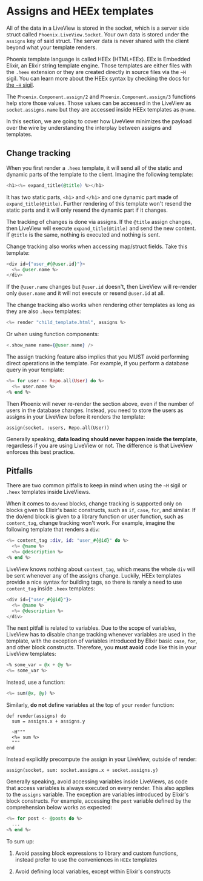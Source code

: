 # Assigns and HEEx templates

All of the data in a LiveView is stored in the socket, which is a server 
side struct called `Phoenix.LiveView.Socket`. Your own data is stored
under the `assigns` key of said struct. The server data is never shared
with the client beyond what your template renders.

Phoenix template language is called HEEx (HTML+EEx). EEx is Embedded 
Elixir, an Elixir string template engine. Those templates
are either files with the `.heex` extension or they are created
directly in source files via the `~H` sigil. You can learn more about
the HEEx syntax by checking the docs for [the `~H` sigil](`Phoenix.Component.sigil_H/2`).

The `Phoenix.Component.assign/2` and `Phoenix.Component.assign/3`
functions help store those values. Those values can be accessed
in the LiveView as `socket.assigns.name` but they are accessed
inside HEEx templates as `@name`.

In this section, we are going to cover how LiveView minimizes
the payload over the wire by understanding the interplay between
assigns and templates.

## Change tracking

When you first render a `.heex` template, it will send all of the
static and dynamic parts of the template to the client. Imagine the
following template:

```heex
<h1><%= expand_title(@title) %></h1>
```

It has two static parts, `<h1>` and `</h1>` and one dynamic part
made of `expand_title(@title)`. Further rendering of this template
won't resend the static parts and it will only resend the dynamic
part if it changes.

The tracking of changes is done via assigns. If the `@title` assign
changes, then LiveView will execute `expand_title(@title)` and send
the new content. If `@title` is the same, nothing is executed and
nothing is sent.

Change tracking also works when accessing map/struct fields.
Take this template:


```heex
<div id={"user_#{@user.id}"}>
  <%= @user.name %>
</div>
```

If the `@user.name` changes but `@user.id` doesn't, then LiveView
will re-render only `@user.name` and it will not execute or resend `@user.id`
at all.

The change tracking also works when rendering other templates as
long as they are also `.heex` templates:


```heex
<%= render "child_template.html", assigns %>
```

Or when using function components:

```heex
<.show_name name={@user.name} />
```

The assign tracking feature also implies that you MUST avoid performing
direct operations in the template. For example, if you perform a database
query in your template:

```heex
<%= for user <- Repo.all(User) do %>
  <%= user.name %>
<% end %>
```

Then Phoenix will never re-render the section above, even if the number of
users in the database changes. Instead, you need to store the users as
assigns in your LiveView before it renders the template:

    assign(socket, :users, Repo.all(User))

Generally speaking, **data loading should never happen inside the template**,
regardless if you are using LiveView or not. The difference is that LiveView
enforces this best practice.

## Pitfalls

There are two common pitfalls to keep in mind when using the `~H` sigil
or `.heex` templates inside LiveViews.

When it comes to `do/end` blocks, change tracking is supported only on blocks
given to Elixir's basic constructs, such as `if`, `case`, `for`, and similar.
If the do/end block is given to a library function or user function, such as
`content_tag`, change tracking won't work. For example, imagine the following
template that renders a `div`:

```heex
<%= content_tag :div, id: "user_#{@id}" do %>
  <%= @name %>
  <%= @description %>
<% end %>
```

LiveView knows nothing about `content_tag`, which means the whole `div` will
be sent whenever any of the assigns change. Luckily, HEEx templates provide
a nice syntax for building tags, so there is rarely a need to use `content_tag`
inside `.heex` templates:

```heex
<div id={"user_#{@id}"}>
  <%= @name %>
  <%= @description %>
</div>
```

The next pitfall is related to variables. Due to the scope of variables,
LiveView has to disable change tracking whenever variables are used in the
template, with the exception of variables introduced by Elixir basic `case`,
`for`, and other block constructs. Therefore, you **must avoid** code like
this in your LiveView templates:

```heex
<% some_var = @x + @y %>
<%= some_var %>
```

Instead, use a function:

```heex
<%= sum(@x, @y) %>
```

Similarly, **do not** define variables at the top of your `render` function:

    def render(assigns) do
      sum = assigns.x + assigns.y

      ~H"""
      <%= sum %>
      """
    end

Instead explicitly precompute the assign in your LiveView, outside of render:

    assign(socket, sum: socket.assigns.x + socket.assigns.y)

Generally speaking, avoid accessing variables inside LiveViews, as code that
access variables is always executed on every render. This also applies to the
`assigns` variable. The exception are variables introduced by Elixir's block
constructs. For example, accessing the `post` variable defined by the comprehension
below works as expected:

```heex
<%= for post <- @posts do %>
  ...
<% end %>
```

To sum up:

  1. Avoid passing block expressions to library and custom functions,
     instead prefer to use the conveniences in `HEEx` templates

  2. Avoid defining local variables, except within Elixir's constructs
